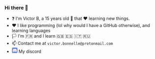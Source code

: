 ### Hi there 👋

<!--
**Victor-Bo/Victor-Bo** is a ✨ _special_ ✨ repository because its `README.md` (this file) appears on your GitHub profile.

Here are some ideas to get you started:

- 🔭 I’m currently working on ...
- 🌱 I’m currently learning ...
- 👯 I’m looking to collaborate on ...
- 🤔 I’m looking for help with ...
- 💬 Ask me about ...
- 📫 How to reach me: ...
- 😄 Pronouns: ...
- ⚡ Fun fact: ...
-->

- ❓ I'm Victor B, a 15 years old 👦 that ❤️ learning new things. 
- ❤️ I like programming (lol why would I have a GitHub otherwise), and learning languages
- 🏳️ I'm 🇫🇷 and I learn 🇬🇧 🇪🇸 🇮🇹 🇷🇺
- 📫 Contact me at `victor.bonnelle@protonmail.com`
- <img height="18" src="./res/drawable/ic_discord.png"> My discord
